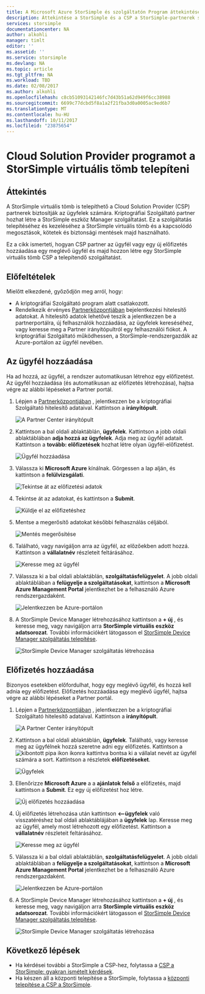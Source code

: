 ```yaml
---
title: A Microsoft Azure StorSimple és szolgáltatón Program áttekintése |} Microsoft Docs
description: Áttekintése a StorSimple és a CSP a StorSimple-partnerek számára.
services: storsimple
documentationcenter: NA
author: alkohli
manager: timlt
editor: ''
ms.assetid: ''
ms.service: storsimple
ms.devlang: NA
ms.topic: article
ms.tgt_pltfrm: NA
ms.workload: TBD
ms.date: 02/08/2017
ms.author: alkohli
ms.openlocfilehash: c8cb51093142146fc7d43b51a62d949f6cc38988
ms.sourcegitcommit: 6699c77dcbd5f8a1a2f21fba3d0a0005ac9ed6b7
ms.translationtype: MT
ms.contentlocale: hu-HU
ms.lasthandoff: 10/11/2017
ms.locfileid: "23875654"
---
```

# <a name="deploy-storsimple-virtual-array-for-cloud-solution-provider-program"></a>Cloud Solution Provider programot a StorSimple virtuális tömb telepíteni

## <a name="overview"></a>Áttekintés

A StorSimple virtuális tömb is telepíthető a Cloud Solution Provider (CSP) partnerek biztosítják az ügyfelek számára. Kriptográfiai Szolgáltató partner hozhat létre a StorSimple eszköz Manager szolgáltatást. Ez a szolgáltatás telepítéséhez és kezeléséhez a StorSimple virtuális tömb és a kapcsolódó megosztások, kötetek és biztonsági mentések majd használható.

Ez a cikk ismerteti, hogyan CSP partner az ügyfél vagy egy új előfizetés hozzáadása egy meglévő ügyfél és majd hozzon létre egy StorSimple virtuális tömb CSP a telepítendő szolgáltatást.

## <a name="prerequisites"></a>Előfeltételek

Mielőtt elkezdené, győződjön meg arról, hogy:

- A kriptográfiai Szolgáltató program alatt csatlakozott.
- Rendelkezik érvényes [Partnerközpontjában](http://partnercenter.microsoft.com/) bejelentkezési hitelesítő adatokat. A hitelesítő adatok lehetővé teszik a jelentkezzen be a partnerportálra, új felhasználók hozzáadása, az ügyfelek kereséséhez, vagy keresse meg a Partner irányítópultról egy felhasználói fiókot. A kriptográfiai Szolgáltató működhessen, a StorSimple-rendszergazdák az Azure-portálon az ügyfél nevében.
                             
## <a name="add-a-customer"></a>Az ügyfél hozzáadása

Ha ad hozzá, az ügyfél, a rendszer automatikusan létrehoz egy előfizetést. Az ügyfél hozzáadása (és automatikusan az előfizetés létrehozása), hajtsa végre az alábbi lépéseket a Partner portál.

1. Lépjen a [Partnerközpontjában](http://partnercenter.microsoft.com/) , jelentkezzen be a kriptográfiai Szolgáltató hitelesítő adataival. Kattintson a **irányítópult**.

     ![A Partner Center irányítópult](./media/storsimple-partner-csp-deploy/image1.png)
                              
2. Kattintson a bal oldali ablaktáblán, **ügyfelek**. Kattintson a jobb oldali ablaktáblában **adja hozzá az ügyfelek**. Adja meg az ügyfél adatait. Kattintson a **tovább: előfizetések** hozhat létre olyan ügyfél-előfizetést.

    ![Ügyfél hozzáadása](./media/storsimple-partner-csp-deploy/image2.png)

3.  Válassza ki **Microsoft Azure** kínálnak. Görgessen a lap alján, és kattintson a **felülvizsgálati**.

    ![Tekintse át az előfizetési adatok](./media/storsimple-partner-csp-deploy/image3.png)
                              
4. Tekintse át az adatokat, és kattintson a **Submit**.

    ![Küldje el az előfizetéshez](./media/storsimple-partner-csp-deploy/image4.png)

5. Mentse a megerősítő adatokat későbbi felhasználás céljából.

    ![Mentés megerősítése](./media/storsimple-partner-csp-deploy/image5.png)

6. Található, vagy navigáljon arra az ügyfél, az előzőekben adott hozzá. Kattintson a **vállalatnév** részleteit feltárásához.

    ![Keresse meg az ügyfél](./media/storsimple-partner-csp-deploy/image6.png)  

7. Válassza ki a bal oldali ablaktáblán, **szolgáltatásfelügyelet**. A jobb oldali ablaktáblában a **felügyelje a szolgáltatásokat**, kattintson a **Microsoft Azure Management Portal** jelentkezhet be a felhasználó Azure rendszergazdaként.

    ![Jelentkezzen be Azure-portálon](./media/storsimple-partner-csp-deploy/image9.png)

8. A StorSimple Device Manager létrehozásához kattintson a **+ új** , és keresse meg, vagy navigáljon arra **StorSimple virtuális eszköz adatsorozat**. További információkért látogasson el [StorSimple Device Manager szolgáltatás telepítése](storsimple-virtual-array-manage-service.md).

    ![StorSimple Device Manager szolgáltatás létrehozása](./media/storsimple-partner-csp-deploy/image8.png)


## <a name="add-a-subscription"></a>Előfizetés hozzáadása

Bizonyos esetekben előfordulhat, hogy egy meglévő ügyfél, és hozzá kell adnia egy előfizetést. Előfizetés hozzáadása egy meglévő ügyfél, hajtsa végre az alábbi lépéseket a Partner portál.

1. Lépjen a [Partnerközpontjában](http://partnercenter.microsoft.com/) , jelentkezzen be a kriptográfiai Szolgáltató hitelesítő adataival. Kattintson a **irányítópult**.

     ![A Partner Center irányítópult](./media/storsimple-partner-csp-deploy/image1.png)
                              
2. Kattintson a bal oldali ablaktáblán, **ügyfelek**. Található, vagy keresse meg az ügyfélnek hozzá szeretne adni egy előfizetés. Kattintson a ![kibontott pipa ikon](./media/storsimple-partner-csp-deploy/expand_pane_icon.png) ikonra kattintva bontsa ki a vállalat nevét az ügyfél számára a sort. Kattintson a részletek **előfizetéseket**.

    ![Ügyfelek](./media/storsimple-partner-csp-deploy/image10.png)

3. Ellenőrizze **Microsoft Azure** a a **ajánlatok felső** a előfizetés, majd kattintson a **Submit**. Ez egy új előfizetést hoz létre.

    ![Új előfizetés hozzáadása](./media/storsimple-partner-csp-deploy/image11.png)

6. Új előfizetés létrehozása után kattintson **<--ügyfelek** való visszatéréshez bal oldali ablaktáblájában a **ügyfelek** lap. Keresse meg az ügyfél, amely most létrehozott egy előfizetést. Kattintson a **vállalatnév** részleteit feltárásához.

    ![Keresse meg az ügyfél](./media/storsimple-partner-csp-deploy/image6.png)  

7. Válassza ki a bal oldali ablaktáblán, **szolgáltatásfelügyelet**. A jobb oldali ablaktáblában a **felügyelje a szolgáltatásokat**, kattintson a **Microsoft Azure Management Portal** jelentkezhet be a felhasználó Azure rendszergazdaként.

    ![Jelentkezzen be Azure-portálon](./media/storsimple-partner-csp-deploy/image9.png)

8. A StorSimple Device Manager létrehozásához kattintson a **+ új** , és keresse meg, vagy navigáljon arra **StorSimple virtuális eszköz adatsorozat**. További információkért látogasson el [StorSimple Device Manager szolgáltatás telepítése](storsimple-virtual-array-manage-service.md).

    ![StorSimple Device Manager szolgáltatás létrehozása](./media/storsimple-partner-csp-deploy/image8.png)

## <a name="next-steps"></a>Következő lépések

- Ha kérdései további a StorSimple a CSP-hez, folytassa a [CSP a StorSimple: gyakran ismételt kérdések](storsimple-partner-csp-faq.md).
- Ha készen áll a központi telepítése a StorSimple, folytassa a [központi telepítése a CSP a StorSimple](storsimple-partner-csp-deploy.md).
